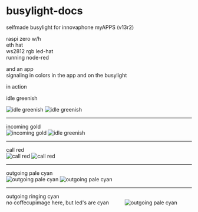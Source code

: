# busylight-docs

selfmade busylight for innovaphone myAPPS (v13r2)  

raspi zero w/h   
eth hat  
ws2812 rgb led-hat  
running node-red  
  
and an app   
signaling in colors in the app and on the busylight  

in action  

idle greenish 

![idle greenish](undocked_off.jpg)
![idle greenish](sep_idle.jpg) 

-------------

incoming gold  
![incoming gold](undocked_incoming.jpg)
![idle greenish](sep_incoming.jpg) 

-------------


call red  
![call red](undocked_call.jpg)
![call red](sep_call.jpg)  

--------------


outgoing pale cyan  
![outgoing pale cyan](undocked_outgoingcall.jpg)
![outgoing pale cyan](sep_out_init.jpg)  

---------------


outgoing ringing cyan  
no coffecupimage here, but led's are cyan          
![outgoing pale cyan](sep_out_ringing.jpg)  




